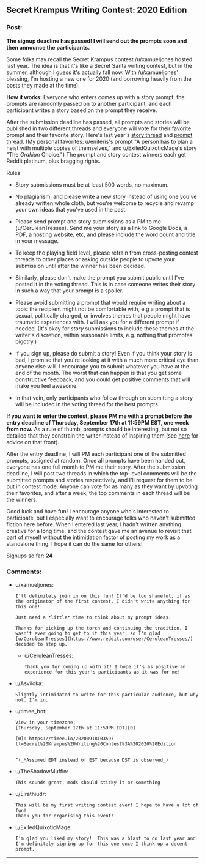 ## Secret Krampus Writing Contest: 2020 Edition

### Post:

**The signup deadline has passed! I will send out the prompts soon and then announce the participants.**

Some folks may recall the Secret Krampus contest /u/xamueljones hosted last year. The idea is that it's like a Secret Santa writing contest, but in the summer, although I guess it's actually fall now. With /u/xamueljones' blessing, I'm hosting a new one for 2020 (and borrowing heavily from the posts they made at the time). 

**How it works:** Everyone who enters comes up with a story prompt, the prompts are randomly passed on to another participant, and each participant writes a story based on the prompt they receive. 

After the submission deadline has passed, all prompts and stories will be published in two different threads and everyone will vote for their favorite prompt and their favorite story. Here's last year's [story thread](https://www.reddit.com/r/rational/comments/cxzttw/secret_krampus_story_voting/) and [prompt thread](https://www.reddit.com/r/rational/comments/cxznzm/secret_krampus_prompts_voting/). (My personal favorites: u/eniteris's prompt "A person has to plan a heist with multiple copies of themselves," and u/ExiledQuixoticMage's story "The *Grakian* Choice.") The prompt and story contest winners each get Reddit platinum, plus bragging rights.

Rules:

* Story submissions must be at least 500 words, no maximum.

* No plagiarism, and please write a new story instead of using one you've already written whole cloth, but you're welcome to recycle and revamp your own ideas that you've used in the past.

* Please send prompt and story submissions as a PM to me (u/CeruleanTresses). Send me your story as a link to Google Docs, a PDF, a hosting website, etc, and please include the word count and title in your message. 
 
* To keep the playing field level, please refrain from cross-posting contest threads to other places or asking outside people to upvote your submission until after the winner has been decided.

* Similarly, please don't make the prompt you submit public until I've posted it in the voting thread. This is in case someone writes their story in such a way that your prompt is a spoiler.

* Please avoid submitting a prompt that would require writing about a topic the recipient might not be comfortable with, e.g a prompt that is sexual, politically charged, or involves themes that people might have traumatic experiences with. I will ask you for a different prompt if needed. (It's okay for *story* submissions to include these themes at the writer's discretion, within reasonable limits, e.g. nothing that promotes bigotry.)

* If you sign up, please do submit a story! Even if you think your story is bad, I promise that you're looking at it with a much more critical eye than anyone else will. I encourage you to submit whatever you have at the end of the month. The worst that can happen is that you get some constructive feedback, and you could get positive comments that will make you feel awesome. 

* In that vein, only participants who follow through on submitting a story will be included in the voting thread for the best prompts.

**If you want to enter the contest, please PM me with a prompt before the entry deadline of Thursday, September 17th at 11:59PM EST, one week from now.** As a rule of thumb, prompts should be interesting, but not so detailed that they constrain the writer instead of inspiring them (see [here](https://www.reddit.com/r/WritingPrompts/wiki/prompts) for advice on that front). 

After the entry deadline, I will PM each participant one of the submitted prompts, assigned at random. Once all prompts have been handed out, everyone has one full month to PM me their story. After the submission deadline, I will post two threads in which the top-level comments will be the submitted prompts and stories respectively, and I'll request for them to be put in contest mode. Anyone can vote for as many as they want by upvoting their favorites, and after a week, the top comments in each thread will be the winners.

Good luck and have fun! I encourage anyone who's interested to participate, but I especially want to encourage folks who haven't submitted fiction here before. When I entered last year, I hadn't written anything creative for a long time, and the contest gave me an avenue to revisit that part of myself without the intimidation factor of posting my work as a standalone thing. I hope it can do the same for others!

Signups so far: **24**

### Comments:

- u/xamueljones:
  ```
  I'll definitely join in on this fun! It'd be too shameful, if as the originator of the first contest, I didn't write anything for this one!

  Just need a *little* time to think about my prompt ideas.

  Thanks for picking up the torch and continuing the tradition. I wasn't ever going to get to it this year, so I'm glad [u/CeruleanTresses](https://www.reddit.com/user/CeruleanTresses/) decided to step up.
  ```

  - u/CeruleanTresses:
    ```
    Thank you for coming up with it! I hope it's as positive an experience for this year's participants as it was for me!
    ```

- u/Asviloka:
  ```
  Slightly intimidated to write for this particular audience, but why not. I'm in.
  ```

- u/timee_bot:
  ```
  View in your timezone:  
  [Thursday, September 17th at 11:59PM EDT][0]  

  [0]: https://timee.io/20200918T0359?tl=Secret%20Krampus%20Writing%20Contest%3A%202020%20Edition


  ^(_*Assumed EDT instead of EST because DST is observed_)
  ```

- u/TheShadowMuffin:
  ```
  This sounds great, mods should sticky it or something
  ```

- u/Eirathiudr:
  ```
  This will be my first writing contest ever! I hope to have a lot of fun!  
  Thank you for organising this event!
  ```

- u/ExiledQuixoticMage:
  ```
  I'm glad you liked my story!  This was a blast to do last year and I'm definitely signing up for this one once I think up a decent prompt.
  ```

---


